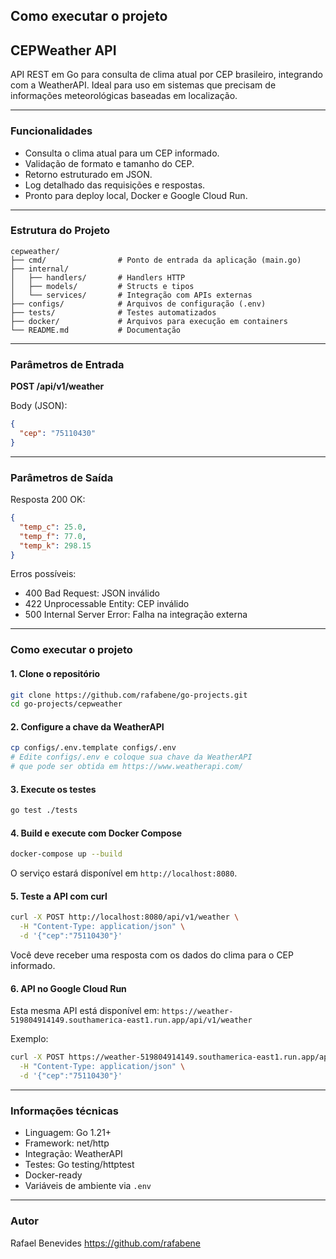 ## Como executar o projeto

## CEPWeather API

API REST em Go para consulta de clima atual por CEP brasileiro, integrando com a WeatherAPI. Ideal para uso em sistemas que precisam de informações meteorológicas baseadas em localização.

---

### Funcionalidades

- Consulta o clima atual para um CEP informado.
- Validação de formato e tamanho do CEP.
- Retorno estruturado em JSON.
- Log detalhado das requisições e respostas.
- Pronto para deploy local, Docker e Google Cloud Run.

---

### Estrutura do Projeto

```
cepweather/
├── cmd/                # Ponto de entrada da aplicação (main.go)
├── internal/
│   ├── handlers/       # Handlers HTTP
│   ├── models/         # Structs e tipos
│   └── services/       # Integração com APIs externas
├── configs/            # Arquivos de configuração (.env)
├── tests/              # Testes automatizados
├── docker/             # Arquivos para execução em containers
└── README.md           # Documentação
```

---

### Parâmetros de Entrada

**POST /api/v1/weather**

Body (JSON):

```json
{
  "cep": "75110430"
}
```

---

### Parâmetros de Saída

Resposta 200 OK:

```json
{
  "temp_c": 25.0,
  "temp_f": 77.0,
  "temp_k": 298.15
}
```

Erros possíveis:

- 400 Bad Request: JSON inválido
- 422 Unprocessable Entity: CEP inválido
- 500 Internal Server Error: Falha na integração externa

---

### Como executar o projeto

#### 1. Clone o repositório

```bash
git clone https://github.com/rafabene/go-projects.git
cd go-projects/cepweather
```

#### 2. Configure a chave da WeatherAPI

```bash
cp configs/.env.template configs/.env
# Edite configs/.env e coloque sua chave da WeatherAPI
# que pode ser obtida em https://www.weatherapi.com/
```

#### 3. Execute os testes

```bash
go test ./tests
```

#### 4. Build e execute com Docker Compose

```bash
docker-compose up --build
```

O serviço estará disponível em `http://localhost:8080`.

#### 5. Teste a API com curl

```bash
curl -X POST http://localhost:8080/api/v1/weather \
  -H "Content-Type: application/json" \
  -d '{"cep":"75110430"}'
```

Você deve receber uma resposta com os dados do clima para o CEP informado.

#### 6. API no Google Cloud Run

Esta mesma API está disponível em:
`https://weather-519804914149.southamerica-east1.run.app/api/v1/weather`

Exemplo:

```bash
curl -X POST https://weather-519804914149.southamerica-east1.run.app/api/v1/weather \
  -H "Content-Type: application/json" \
  -d '{"cep":"75110430"}'
```

---

### Informações técnicas

- Linguagem: Go 1.21+
- Framework: net/http
- Integração: WeatherAPI
- Testes: Go testing/httptest
- Docker-ready
- Variáveis de ambiente via `.env`

---

### Autor

Rafael Benevides
https://github.com/rafabene
